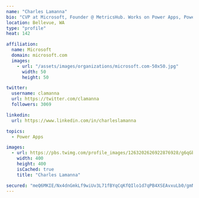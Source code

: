 ```yaml
---
name: "Charles Lamanna"
bio: "CVP at Microsoft, Founder @ MetricsHub. Works on Power Apps, Power Automate, Power Virtual Agent, Common Data Service and Dynamics 365."
location: Bellevue, WA
type: "profile"
heat: 142

affiliation:
  name: Microsoft
  domain: microsoft.com
  images:
    - url: "/assets/images/organizations/microsoft.com-50x50.jpg"
      width: 50
      height: 50

twitter:
  username: clamanna
  url: https://twitter.com/clamanna
  followers: 3069

linkedin:
  url: https://www.linkedin.com/in/charleslamanna

topics:
  - Power Apps

images:
  - url: https://pbs.twimg.com/profile_images/1263202626922876928/g6qGbHZ-_400x400.jpg
    width: 400
    height: 400
    isCached: true
    title: "Charles Lamanna"

secured: "meQ6MKIE/Nx4dnGmkLf9wiUv3L71fBYqCqKfQIlo1d7qPB4XSEAvxuLb0/gmNYpx8AKrpprA6bikYDs94G75soA/3xi9FdprfuLD9sJnpFpNKKsu/oCls1KZy3/7XXZ7tH6S8qCyt7tntf/M8iWgaaa0UTZJvkt2FgCVDXnRQ8K+N+aSvdKY0VIWEh0qzNIHUdqEcCONvuaFEKAsI5RzSjKrez+5tNQrYns+rsGpobA6XXIdNcw/MK1EX7iD8FSd71AH8DWzkhD0K7Hv0DEgyjozbbcO5DpXlXq+NPm5lSfscIIsTt7l2Rid810jDjt+cdPUYeGMwfh9xRl8ZnlXLBPchAfVEY4naxaSC67Xbs9+cPnXOXd7JFUy6hSWxeHegXGcaeqv5AW/erlt4P7nq1/GhKqVfGE8lm7nquUitZI=;b0vRkN1MQOqpRmorjCKHYw=="
---
```


